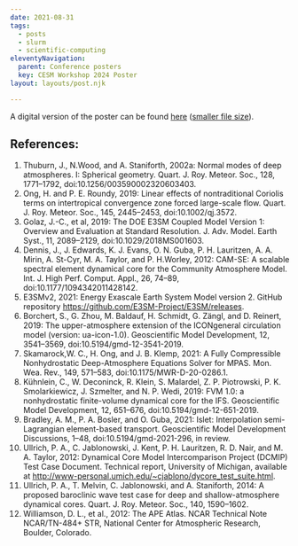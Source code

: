 ```yaml
---
date: 2021-08-31
tags:
  - posts
  - slurm
  - scientific-computing
eleventyNavigation:
  parent: Conference posters
  key: CESM Workshop 2024 Poster
layout: layouts/post.njk

---
```


A digital version of the poster can be found [here](https://drive.google.com/file/d/1IA2y6olTZsGu_gv9bBuQh5i6OqKobqFH/view?usp=sharing) ([smaller file size](https://drive.google.com/file/d/18jnjwZGeC5WNAD85Hmlm9fFY10O0CuAf/view?usp=sharing)).

## References:
1. Thuburn, J., N.Wood, and A. Staniforth, 2002a: Normal modes of deep atmospheres. I: Spherical geometry. Quart. J. Roy. Meteor. Soc., 128, 1771–1792, doi:10.1256/003590002320603403.
2. Ong, H. and P. E. Roundy, 2019: Linear effects of nontraditional Coriolis terms on intertropical convergence zone forced large-scale flow. Quart. J. Roy. Meteor. Soc., 145, 2445–2453, doi:10.1002/qj.3572.
3. Golaz, J.-C., et al, 2019: The DOE E3SM Coupled Model Version 1: Overview and Evaluation at Standard Resolution. J. Adv. Model. Earth Syst., 11, 2089–2129, doi:10.1029/2018MS001603.
4. Dennis, J., J. Edwards, K. J. Evans, O. N. Guba, P. H. Lauritzen, A. A. Mirin, A. St-Cyr, M. A. Taylor, and P. H.Worley, 2012: CAM-SE: A scalable spectral element dynamical core for the Community Atmosphere Model. Int. J. High Perf. Comput. Appl., 26, 74–89, doi:10.1177/1094342011428142.
5. E3SMv2, 2021: Energy Exascale Earth System Model version 2. GitHub repository https://github.com/E3SM-Project/E3SM/releases.
6. Borchert, S., G. Zhou, M. Baldauf, H. Schmidt, G. Zängl, and D. Reinert, 2019: The upper-atmosphere extension of the ICONgeneral circulation model (version: ua-icon-1.0). Geoscientific Model Development, 12, 3541–3569, doi:10.5194/gmd-12-3541-2019.
7. Skamarock,W. C., H. Ong, and J. B. Klemp, 2021: A Fully Compressible Nonhydrostatic Deep-Atmosphere Equations Solver for MPAS. Mon. Wea. Rev., 149, 571–583, doi:10.1175/MWR-D-20-0286.1.
8. Kühnlein, C., W. Deconinck, R. Klein, S. Malardel, Z. P. Piotrowski, P. K. Smolarkiewicz, J. Szmelter, and N. P. Wedi, 2019: FVM 1.0: a nonhydrostatic finite-volume dynamical core for the IFS. Geoscientific Model Development, 12, 651–676, doi:10.5194/gmd-12-651-2019.
9. Bradley, A. M., P. A. Bosler, and O. Guba, 2021: Islet: Interpolation semi-Lagrangian element-based transport. Geoscientific Model Development Discussions, 1–48, doi:10.5194/gmd-2021-296, in review.
10. Ullrich, P. A., C. Jablonowski, J. Kent, P. H. Lauritzen, R. D. Nair, and M. A. Taylor, 2012: Dynamical Core Model Intercomparison Project (DCMIP) Test Case Document. Technical report, University of Michigan, available at http://www-personal.umich.edu/~cjablono/dycore_test_suite.html.
11. Ullrich, P. A., T. Melvin, C. Jablonowski, and A. Staniforth, 2014: A proposed baroclinic wave test case for deep and shallow-atmosphere dynamical cores. Quart. J. Roy. Meteor. Soc., 140, 1590–1602.
12. Williamson, D. L., et al., 2012: The APE Atlas. NCAR Technical Note NCAR/TN-484+ STR, National Center for Atmospheric Research, Boulder, Colorado.



